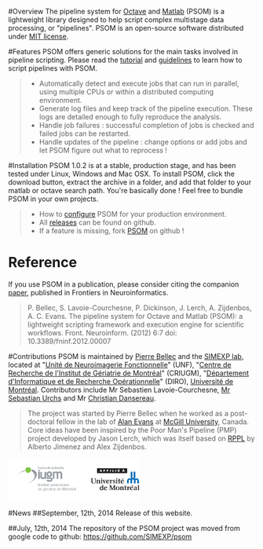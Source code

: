#Overview
The pipeline system for [Octave](http://www.gnu.org/software/octave/) and [Matlab](http://www.mathworks.com/) (PSOM) is a lightweight library designed to help script complex multistage data processing, or "pipelines". PSOM is an open-source software distributed under [MIT license](http://opensource.org/licenses/MIT).

#Features
PSOM offers generic solutions for the main tasks involved in pipeline scripting. Please read the [tutorial](how_to_use_psom.html) and [guidelines](pipeline_coding_guidelines.html) to learn how to script pipelines with PSOM. 
 
> * Automatically detect and execute jobs that can run in parallel, using multiple CPUs or within a distributed computing environment.
> * Generate log files and keep track of the pipeline execution. These logs are detailed enough to fully reproduce the analysis.
> * Handle job failures : successful completion of jobs is checked and failed jobs can be restarted.
> * Handle updates of the pipeline : change options or add jobs and let PSOM figure out what to reprocess !

#Installation
PSOM 1.0.2 is at a stable, production stage, and has been tested under Linux, Windows and Mac OSX. To install PSOM, click the download button, extract the archive in a folder, and add that folder to your matlab or octave search path. 
You're basically done ! Feel free to bundle PSOM in your own projects.
> * How to [configure](psom_configuration.html) PSOM for your production environment.
> * All [releases](https://github.com/SIMEXP/psom/releases) can be found on github.
> * If a feature is missing, fork [PSOM](https://github.com/SIMEXP/psom) on github !

# Reference
If you use PSOM in a publication, please consider citing the companion [paper](http://www.frontiersin.org/neuroinformatics/10.3389/fninf.2012.00007/abstract), published in Frontiers in Neuroinformatics.
>P. Bellec, S. Lavoie-Courchesne, P. Dickinson, J. Lerch, A. Zijdenbos, A. C. Evans. The pipeline system for Octave and Matlab (PSOM): a lightweight scripting framework and execution engine for scientific workflows. Front. Neuroinform. (2012) 6:7 doi: 10.3389/fninf.2012.00007

#Contributions
PSOM is maintained by [Pierre Bellec](http://simexp-lab.org/brainwiki/doku.php?id=pierrebellec) and the [SIMEXP lab](http://simexp-lab.org), located at "[Unité de Neuroimagerie Fonctionnelle](http://www.unf-montreal.ca/)" (UNF), "[Centre de Recherche de l'Institut de Gériatrie de Montréal](http://www.criugm.qc.ca/)" (CRIUGM), "[Département d'Informatique et de Recherche Opérationnelle](http://www.iro.umontreal.ca/)" (DIRO), [Université de Montréal](http://www.umontreal.ca/). Contributors include Mr Sebastien Lavoie-Courchesne, [Mr Sebastian Urchs](https://github.com/surchs) and Mr [Christian Dansereau](https://github.com/cdansereau).
>The project was started by Pierre Bellec when he worked as a post-doctoral fellow in the lab of [Alan Evans](http://www.bic.mni.mcgill.ca/~alan/) at [McGill University](http://www.mcgill.ca/), Canada. 
>Core ideas have been inspired by the Poor Man's Pipeline (PMP) project developed by Jason Lerch, which was itself based on [RPPL](http://www.bic.mni.mcgill.ca/~jason/rppl/rppl.html) by Alberto Jimenez and Alex Zijdenbos. 

![UDM and CRIUGM](logos_criugm_udm.png)

#News
##September, 12th, 2014
Release of this website.

##July, 12th, 2014
The repository of the PSOM project was moved from google code to github: https://github.com/SIMEXP/psom
